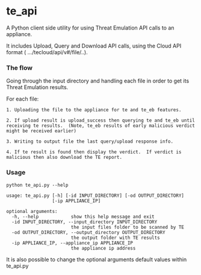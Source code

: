 # te_api
A Python client side utility for using Threat Emulation API calls to an appliance.

It includes Upload, Query and Download API calls, using the Cloud API format ( …/tecloud/api/v#/file/..).

### The flow
Going through the input directory and handling each file in order to get its Threat Emulation results.

For each file:

    1. Uploading the file to the appliance for te and te_eb features.
    
    2. If upload result is upload_success then querying te and te_eb until receiving te results.  (Note, te_eb results of early malicious verdict might be received earlier)
    
    3. Writing to output file the last query/upload response info.
    
    4. If te result is found then display the verdict.  If verdict is malicious then also download the TE report.
    
    



### Usage
~~~~
python te_api.py --help

usage: te_api.py [-h] [-id INPUT_DIRECTORY] [-od OUTPUT_DIRECTORY]
                 [-ip APPLIANCE_IP]

optional arguments:
  -h, --help            show this help message and exit
  -id INPUT_DIRECTORY, --input_directory INPUT_DIRECTORY
                        the input files folder to be scanned by TE
  -od OUTPUT_DIRECTORY, --output_directory OUTPUT_DIRECTORY
                        the output folder with TE results
  -ip APPLIANCE_IP, --appliance_ip APPLIANCE_IP
                        the appliance ip address

~~~~
It is also possible to change the optional arguments default values within te_api.py
